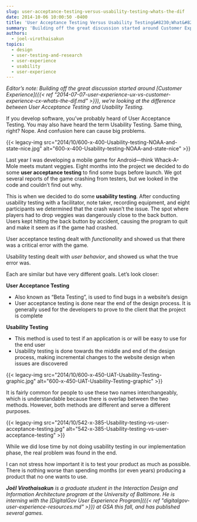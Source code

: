 ```yaml
---
slug: user-acceptance-testing-versus-usability-testing-whats-the-dif
date: 2014-10-06 10:00:50 -0400
title: 'User Acceptance Testing Versus Usability Testing&#8230;What&#8217;s the Dif?'
summary: 'Building off the great discussion started around Customer Experience, we’re looking at the difference between User Acceptance Testing and Usability Testing.'
authors:
  - joel-virothaisakun
topics:
  - design
  - user-testing-and-research
  - user-experience
  - usability
  - user-experience
---
```


_Editor&#8217;s note: Building off the great discussion started around [Customer Experience]({{< ref "2014-07-07-user-experience-ux-vs-customer-experience-cx-whats-the-dif.md" >}}), we’re looking at the difference between User Acceptance Testing and Usability Testing._

If you develop software, you&#8217;ve probably heard of User Acceptance Testing. You may also have heard the term Usability Testing. Same thing, right? Nope. And confusion here can cause big problems.

{{< legacy-img src="2014/10/600-x-400-Usability-testing-NOAA-and-state-nice.jpg" alt="600-x-400-Usability-testing-NOAA-and-state-nice" >}}

Last year I was developing a mobile game for Android—think Whack-A-Mole meets mutant veggies. Eight months into the project we decided to do some **user acceptance testing** to find some bugs before launch. We got several reports of the game crashing from testers, but we looked in the code and couldn&#8217;t find out why.

This is when we decided to do some **usability testing**. After conducting usability testing with a facilitator, note taker, recording equipment, and eight participants we determined that the crash wasn&#8217;t the issue. The spot where players had to drop veggies was dangerously close to the back button. Users kept hitting the back button by accident, causing the program to quit and make it seem as if the game had crashed.

User acceptance testing dealt with _functionality_ and showed us that there was a critical error with the game.

Usability testing dealt with _user behavior_, and showed us what the true error was.

Each are similar but have very different goals. Let’s look closer:

**User Acceptance Testing**

  * Also known as “Beta Testing”, is used to find bugs in a website’s design
  * User acceptance testing is done near the end of the design process. It is generally used for the developers to prove to the client that the project is complete

**Usability Testing**

  * This method is used to test if an application is or will be easy to use for the end user
  * Usability testing is done towards the middle and end of the design process, making incremental changes to the website design when issues are discovered

{{< legacy-img src="2014/10/600-x-450-UAT-Usability-Testing-graphic.jpg" alt="600-x-450-UAT-Usability-Testing-graphic" >}}

It is fairly common for people to use these two names interchangeably, which is understandable because there is overlap between the two methods. However, both methods are different and serve a different purposes.

{{< legacy-img src="2014/10/542-x-385-Usability-testing-vs-user-acceptance-testing.jpg" alt="542-x-385-Usability-testing-vs-user-acceptance-testing" >}}

While we did lose time by not doing usability testing in our implementation phase, the real problem was found in the end.

I can not stress how important it is to test your product as much as possible. There is nothing worse than spending months (or even years) producing a product that no one wants to use.

_**Joël Virothaisakun** is a graduate student in the Interaction Design and Information Architecture program at the University of Baltimore. He is interning with the [DigitalGov User Experience Program]({{< ref "digitalgov-user-experience-resources.md" >}}) at GSA this fall, and has published several games._
